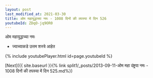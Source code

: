 ```yaml
---
layout: post
last_modified_at: 2021-03-30
title: ओम महायुद्धाच्या नमः - 1008 दिनों की तपस्या में दिन 526
youtubeId: ZDqO-jq9OR0
---
```

 
 
 ओम महायुद्धाच्या नमः  
 
 -  ज्याच्याकडे उत्तम शस्त्रे आहेत 
 
  
 
  
 
 
 
 
 
 


{% include youtubePlayer.html id=page.youtubeId %}
 
[Next]({{ site.baseurl }}{% link  split1/_posts/2013-09-11-ओम महा दंष्ट्रया नमः - 1008 दिनों की तपस्या में दिन 525.md%})
 
